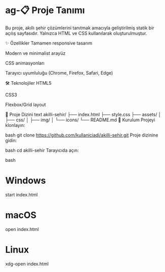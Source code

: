# ag-📋 Proje Tanımı
Bu proje, akıllı şehir çözümlerini tanıtmak amacıyla geliştirilmiş statik bir açılış sayfasıdır. Yalnızca HTML ve CSS kullanılarak oluşturulmuştur.

✨ Özellikler
Tamamen responsive tasarım

Modern ve minimalist arayüz

CSS animasyonları

Tarayıcı uyumluluğu (Chrome, Firefox, Safari, Edge)

🛠️ Teknolojiler
HTML5

CSS3

Flexbox/Grid layout

📂 Proje Dizini
text
akilli-sehir/
├── index.html
├── style.css
├── assets/
│   ├── css/
│   ├── img/
│   └── icons/
└── README.md
🚀 Kurulum
Projeyi klonlayın:

bash
git clone https://github.com/kullaniciadi/akilli-sehir.git
Proje dizinine gidin:

bash
cd akilli-sehir
Tarayıcıda açın:

bash
# Windows
start index.html

# macOS
open index.html

# Linux
xdg-open index.html
